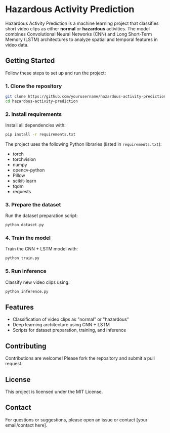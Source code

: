 # Hazardous Activity Prediction

Hazardous Activity Prediction is a machine learning project that classifies short video clips as either **normal** or **hazardous** activities. The model combines Convolutional Neural Networks (CNN) and Long Short-Term Memory (LSTM) architectures to analyze spatial and temporal features in video data.

## Getting Started

Follow these steps to set up and run the project:

### 1. Clone the repository

```bash
git clone https://github.com/yourusername/hazardous-activity-prediction.git
cd hazardous-activity-prediction
```

### 2. Install requirements

Install all dependencies with:

```bash
pip install -r requirements.txt
```

The project uses the following Python libraries (listed in `requirements.txt`):

- torch
- torchvision
- numpy
- opencv-python
- Pillow
- scikit-learn
- tqdm
- requests

### 3. Prepare the dataset

Run the dataset preparation script:

```bash
python dataset.py
```

### 4. Train the model

Train the CNN + LSTM model with:

```bash
python train.py
```

### 5. Run inference

Classify new video clips using:

```bash
python inference.py
```

## Features

- Classification of video clips as "normal" or "hazardous"
- Deep learning architecture using CNN + LSTM
- Scripts for dataset preparation, training, and inference

## Contributing

Contributions are welcome! Please fork the repository and submit a pull request.

## License

This project is licensed under the MIT License.

## Contact

For questions or suggestions, please open an issue or contact [your email/contact here].
